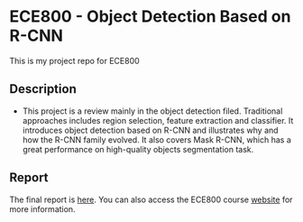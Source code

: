 # ECE800 - Object Detection Based on R-CNN
This is my project repo for ECE800

## Description
* This project is a review mainly in the object detection filed. Traditional approaches includes region selection, feature extraction and classifier. It introduces object detection based on R-CNN and illustrates why and how the R-CNN family evolved. It also covers Mask R-CNN, which has a great performance on high-quality objects segmentation task.

## Report
The final report is [here](https://drive.google.com/file/d/1FQlgQArPDZ-kqmM_DY3udOU6QQ8kPszQ/view). You can also access the ECE800 course [website](https://sites.google.com/view/ece800/home?authuser=0) for more information. 
